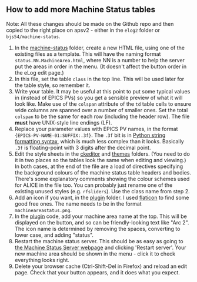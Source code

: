 ## How to add more Machine Status tables

Note: All these changes should be made on the Github repo and then copied to the right place on apsv2 - either in the `elog2` folder or `bjs54/machine-status`.

1. In the [machine-status](elog/machine-status) folder, create a new HTML file, using one of the existing files as a template. This will have the naming format `status.NN.MachineArea.html`, where NN is a number to help the server put the areas in order in the menu. (It doesn't affect the button order in the eLog edit page.)
2. In this file, set the table `class` in the top line. This will be used later for the table style, so remember it.
3. Write your table. It may be useful at this point to put some typical values in (instead of EPICS PVs) so you get a sensible preview of what it will look like. Make use of the `colspan` attribute of the `td` table cells to ensure wide columns are spanned over a number of smaller ones. Set the total `colspan` to be the same for each row (including the header row). The file **must** have UNIX-style line endings (LF).
4. Replace your parameter values with EPICS PV names, in the format `{EPICS-PV-NAME-01:SUFFIX:.3f}`. The `.3f` bit is in [Python string formatting syntax](https://docs.python.org/3/library/string.html#format-specification-mini-language), which is much less complex than it looks. Basically `.3f` is floating-point with 3 digits after the decimal point.
5. Edit the style sheets in the [ckeditor](elog/scripts/ckeditor/contents.css) and [themes](elog/themes/default/default.css) folders. (You need to do it in two places so the tables look the same when editing and viewing.) In both cases, at the end of the file are a load of directives specifying the background colours of the machine status table headers and bodies. There's some explanatory comments showing the colour schemes used for ALICE in the file too. You can probably just rename one of the existing unused styles (e.g. `rfsliders`). Use the class name from step 2.
6. Add an icon if you want, in the [plugin](elog/scripts/ckeditor/plugins/vela/icons) folder. I used [flaticon](https://www.flaticon.com/) to find some good free ones. The name needs to be in the format `machineareastatus.png`.
7. In the [plugin](elog/scripts/ckeditor/plugins/vela/plugin.js) code, add your machine area name at the top. This will be displayed on the button, and so can be friendly-looking text like "Arc 2". The icon name is determined by removing the spaces, converting to lower case, and adding "status".
8. Restart the machine status server. This should be as easy as going to [the Machine Status Server webpage](https://apsv2.dl.ac.uk:27643/) and clicking 'Restart server'. Your new machine area should be shown in the menu - click it to check everything looks right.
9. Delete your browser cache (Ctrl-Shift-Del in Firefox) and reload an edit page. Check that your button appears, and it does what you expect.
